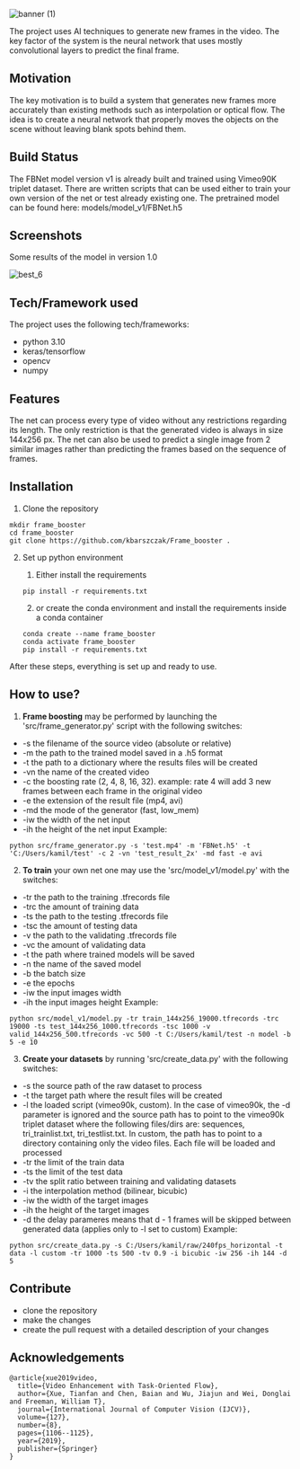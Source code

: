 ![banner (1)](https://user-images.githubusercontent.com/72699445/232047516-68669452-efd0-4500-9c52-c4a377ff4a11.png)

The project uses AI techniques to generate new frames in the video. The key factor of the system is the neural network that uses mostly convolutional layers to predict the final frame.

## Motivation

The key motivation is to build a system that generates new frames more accurately than existing methods such as interpolation or optical flow. The idea is to create a neural network that properly moves the objects on the scene without leaving blank spots behind them.

## Build Status

The FBNet model version v1 is already built and trained using Vimeo90K triplet dataset. There are written scripts that can be used either to train your own version of the net or test already existing one. The pretrained model can be found here: models/model_v1/FBNet.h5

## Screenshots

Some results of the model in version 1.0

![best_6](https://user-images.githubusercontent.com/72699445/235080906-dc429c74-6286-4280-a42c-e79a961aa8fd.png)

## Tech/Framework used

The project uses the following tech/frameworks:
- python 3.10
- keras/tensorflow
- opencv
- numpy

## Features

The net can process every type of video without any restrictions regarding its length. The only restriction is that the generated video is always in size 144x256 px. The net can also be used to predict a single image from 2 similar images rather than predicting the frames based on the sequence of frames.

## Installation

1. Clone the repository
```
mkdir frame_booster
cd frame_booster
git clone https://github.com/kbarszczak/Frame_booster .
```

2. Set up python environment
    1.   Either install the requirements
    ```
    pip install -r requirements.txt
    ```

    2. or create the conda environment and install the requirements inside a conda container
    ```
    conda create --name frame_booster
    conda activate frame_booster
    pip install -r requirements.txt
    ```

After these steps, everything is set up and ready to use.

## How to use?

1. **Frame boosting** may be performed by launching the 'src/frame_generator.py' script with the following switches:
- -s the filename of the source video (absolute or relative)
- -m the path to the trained model saved in a .h5 format
- -t the path to a dictionary where the results files will be created
- -vn the name of the created video
- -c the boosting rate (2, 4, 8, 16, 32). example: rate 4 will add 3 new frames between each frame in the original video
- -e the extension of the result file (mp4, avi)
- -md the mode of the generator (fast, low_mem)
- -iw the width of the net input
- -ih the height of the net input
Example:
```
python src/frame_generator.py -s 'test.mp4' -m 'FBNet.h5' -t 'C:/Users/kamil/test' -c 2 -vn 'test_result_2x' -md fast -e avi
```

2. **To train** your own net one may use the 'src/model_v1/model.py' with the switches:
- -tr the path to the training .tfrecords file
- -trc the amount of training data
- -ts the path to the testing .tfrecords file
- -tsc the amount of testing data
- -v the path to the validating .tfrecords file
- -vc the amount of validating data
- -t the path where trained models will be saved
- -n the name of the saved model
- -b the batch size
- -e the epochs
- -iw the input images width
- -ih the input images height
Example:
```
python src/model_v1/model.py -tr train_144x256_19000.tfrecords -trc 19000 -ts test_144x256_1000.tfrecords -tsc 1000 -v valid_144x256_500.tfrecords -vc 500 -t C:/Users/kamil/test -n model -b 5 -e 10
```

3. **Create your datasets** by running 'src/create_data.py' with the following switches:
- -s the source path of the raw dataset to process
- -t the target path where the result files will be created
- -l the loaded script (vimeo90k, custom). In the case of vimeo90k, the -d parameter is ignored and the source path has to point to the vimeo90k triplet dataset where the following files/dirs are: sequences, tri_trainlist.txt, tri_testlist.txt. In custom, the path has to point to a directory containing only the video files. Each file will be loaded and processed
- -tr the limit of the train data
- -ts the limit of the test data
- -tv the split ratio between training and validating datasets
- -i the interpolation method (bilinear, bicubic)
- -iw the width of the target images
- -ih the height of the target images
- -d the delay parameres means that d - 1 frames will be skipped between generated data (applies only to -l set to custom)
Example:
```
python src/create_data.py -s C:/Users/kamil/raw/240fps_horizontal -t data -l custom -tr 1000 -ts 500 -tv 0.9 -i bicubic -iw 256 -ih 144 -d 5
```

## Contribute
- clone the repository
- make the changes
- create the pull request with a detailed description of your changes

## Acknowledgements

```
@article{xue2019video,
  title={Video Enhancement with Task-Oriented Flow},
  author={Xue, Tianfan and Chen, Baian and Wu, Jiajun and Wei, Donglai and Freeman, William T},
  journal={International Journal of Computer Vision (IJCV)},
  volume={127},
  number={8},
  pages={1106--1125},
  year={2019},
  publisher={Springer}
}
```
